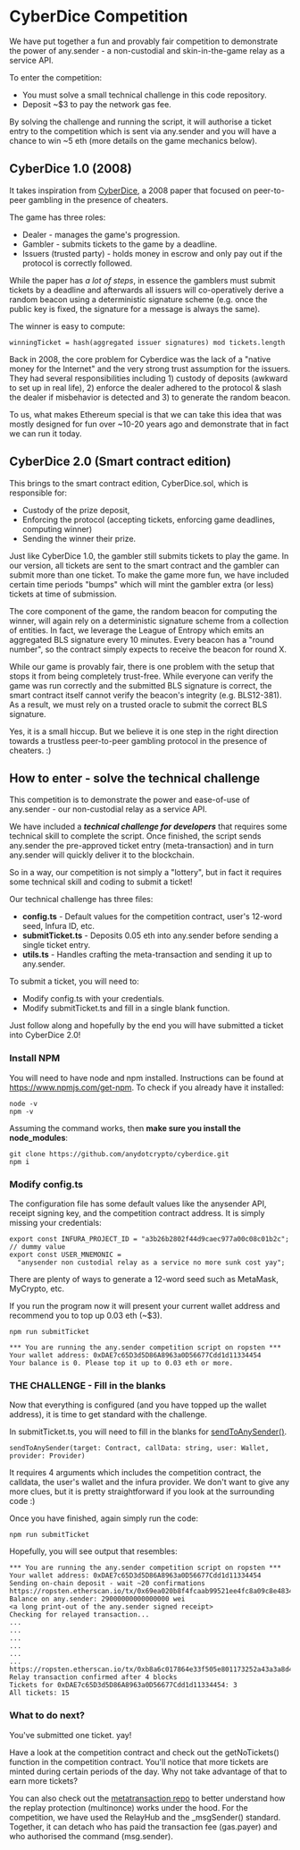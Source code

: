 # CyberDice Competition

We have put together a fun and provably fair competition to demonstrate the power of any.sender - a non-custodial and skin-in-the-game relay as a service API. 

To enter the competition: 
- You must solve a small technical challenge in this code repository.
- Deposit ~$3 to pay the network gas fee. 

By solving the challenge and running the script, it will authorise a ticket entry to the competition which is sent via any.sender and you will have a chance to win ~5 eth (more details on the game mechanics below). 

## CyberDice 1.0 (2008)

It takes inspiration from [CyberDice](https://www.cl.cam.ac.uk/~fms27/papers/2008-StajanoCla-cyberdice.pdf), a 2008 paper that focused on peer-to-peer gambling in the presence of cheaters. 

The game has three roles: 

- Dealer - manages the game's progression.
- Gambler - submits tickets to the game by a deadline.
- Issuers (trusted party) - holds money in escrow and only pay out if the protocol is correctly followed.

While the paper has _a lot of steps_, in essence the gamblers must submit tickets by a deadline and afterwards all issuers will co-operatively derive a random beacon using a deterministic signature scheme (e.g. once the public key is fixed, the signature for a message is always the same). 

The winner is easy to compute:

```
winningTicket = hash(aggregated issuer signatures) mod tickets.length
```

Back in 2008, the core problem for Cyberdice was the lack of a "native money for the Internet" and the very strong trust assumption for the issuers. They had several responsibilities including 1) custody of deposits (awkward to set up in real life), 2) enforce the dealer adhered to the protocol & slash the dealer if misbehavior is detected and 3) to generate the random beacon. 

To us, what makes Ethereum special is that we can take this idea that was mostly designed for fun over ~10-20 years ago and demonstrate that in fact we can run it today. 

## CyberDice 2.0 (Smart contract edition)

This brings to the smart contract edition, CyberDice.sol, which is responsible for: 
- Custody of the prize deposit, 
- Enforcing the protocol (accepting tickets, enforcing game deadlines, computing winner)
- Sending the winner their prize. 

Just like CyberDice 1.0, the gambler still submits tickets to play the game. In our version, all tickets are sent to the smart contract and the gambler can submit more than one ticket. To make the game more fun, we have included certain time periods "bumps" which will mint the gambler extra (or less) tickets at time of submission. 

The core component of the game, the random beacon for computing the winner, will again rely on a deterministic signature scheme from a collection of entities. In fact, we leverage the League of Entropy which emits an aggregated BLS signature every 10 minutes. Every beacon has a "round number", so the contract simply expects to receive the beacon for round X. 

While our game is provably fair, there is one problem with the setup that stops it from being completely trust-free. While everyone can verify the game was run correctly and the submitted BLS signature is correct, the smart contract itself cannot verify the beacon's integrity (e.g. BLS12-381). As a result, we must rely on a trusted oracle to submit the correct BLS signature.  

Yes, it is a small hiccup. But we believe it is one step in the right direction towards a trustless peer-to-peer gambling protocol in the presence of cheaters. :) 

## How to enter - solve the technical challenge

This competition is to demonstrate the power and ease-of-use of any.sender - our non-custodial relay as a service API. 

We have included a **_technical challenge for developers_** that requires some technical skill to complete the script. Once finished, the script sends any.sender the pre-approved ticket entry (meta-transaction) and in turn any.sender will quickly deliver it to the blockchain. 

So in a way, our competition is not simply a "lottery", but in fact it requires some technical skill and coding to submit a ticket! 

Our technical challenge has three files:

- **config.ts** - Default values for the competition contract, user's 12-word seed, Infura ID, etc. 
- **submitTicket.ts** - Deposits 0.05 eth into any.sender before sending a single ticket entry.  
- **utils.ts** - Handles crafting the meta-transaction and sending it up to any.sender. 

To submit a ticket, you will need to: 
- Modify config.ts with your credentials.
- Modify submitTicket.ts and fill in a single blank function.

Just follow along and hopefully by the end you will have submitted a ticket into CyberDice 2.0! 

### Install NPM 

You will need to have node and npm installed. Instructions can be found at https://www.npmjs.com/get-npm. To check if you already have it installed:

```
node -v
npm -v
```

Assuming the command works, then **make sure you install the node_modules**:

```
git clone https://github.com/anydotcrypto/cyberdice.git
npm i
```

### Modify config.ts

The configuration file has some default values like the anysender API, receipt signing key, and the competition contract address. It is simply missing your credentials:

```   
export const INFURA_PROJECT_ID = "a3b26b2802f44d9caec977a00c08c01b2c"; // dummy value 
export const USER_MNEMONIC =
  "anysender non custodial relay as a service no more sunk cost yay";
```

There are plenty of ways to generate a 12-word seed such as MetaMask, MyCrypto, etc.

If you run the program now it will present your current wallet address and recommend you to top up 0.03 eth (~$3). 

```
npm run submitTicket 

*** You are running the any.sender competition script on ropsten ***
Your wallet address: 0xDAE7c65D3d5D86A8963a0D56677Cdd1d11334454
Your balance is 0. Please top it up to 0.03 eth or more.

```

### THE CHALLENGE - Fill in the blanks 

Now that everything is configured (and you have topped up the wallet address), it is time to get standard with the challenge. 

In submitTicket.ts, you will need to fill in the blanks for [sendToAnySender()](https://github.com/stonecoldpat/competition-public/blob/master/src/ts/submitTicket.ts#L92). 

```
sendToAnySender(target: Contract, callData: string, user: Wallet, provider: Provider)
```

It requires 4 arguments which includes the competition contract, the calldata, the user's wallet and the infura provider. We don't want to give any more clues, but it is pretty straightforward if you look at the surrounding code :) 

Once you have finished, again simply run the code:

``` 
npm run submitTicket 
```

Hopefully, you will see output that resembles: 

```
*** You are running the any.sender competition script on ropsten ***
Your wallet address: 0xDAE7c65D3d5D86A8963a0D56677Cdd1d11334454
Sending on-chain deposit - wait ~20 confirmations
https://ropsten.etherscan.io/tx/0x69ea020b8f4fcaab99521ee4fc8a09c8e483438c05d579aad3dc175ff2e48494
Balance on any.sender: 29000000000000000 wei
<a long print-out of the any.sender signed receipt>
Checking for relayed transaction...
...
...
...
...
...
...
https://ropsten.etherscan.io/tx/0xb8a6c017864e33f505e801173252a43a3a8d44fadd9c34e620bd1b41bffb6e2a
Relay transaction confirmed after 4 blocks
Tickets for 0xDAE7c65D3d5D86A8963a0D56677Cdd1d11334454: 3
All tickets: 15
```

### What to do next?

You've submitted one ticket. yay!

Have a look at the competition contract and check out the getNoTickets() function in the competition contract. You'll notice  that more tickets are minted during certain periods of the day. Why not take advantage of that to earn more tickets? 

You can also check out the [metatransaction repo](https://github.com/anydotcrypto/relayhub) to better understand how the replay protection (multinonce) works under the hood. For the competition, we have used the RelayHub and the \_msgSender() standard. Together, it can detach who has paid the transaction fee (gas.payer) and who authorised the command (msg.sender). 
